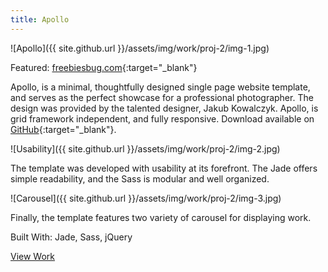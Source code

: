 ```yaml
---
title: Apollo
---
```


![Apollo]({{ site.github.url }}/assets/img/work/proj-2/img-1.jpg)

Featured: [freebiesbug.com](http://freebiesbug.com/code-stuff/apollo-one-page-html-template-photographers/){:target="_blank"}

Apollo, is a minimal, thoughtfully designed single page website template, and serves as the perfect showcase for a professional photographer. The design was provided by the talented designer, Jakub Kowalczyk. Apollo, is grid framework independent, and fully responsive. Download available on [GitHub](https://github.com/BuckyMaler/apollo){:target="_blank"}.

![Usability]({{ site.github.url }}/assets/img/work/proj-2/img-2.jpg)

The template was developed with usability at its forefront. The Jade offers simple readability, and the Sass is modular and well organized.

![Carousel]({{ site.github.url }}/assets/img/work/proj-2/img-3.jpg)

Finally, the template features two variety of carousel for displaying work.

Built With: Jade, Sass, jQuery

<a href="http://buckymaler.com/apollo" class="work-btn" target="_blank">View Work</a>
